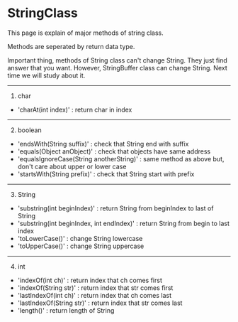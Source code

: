 # StringClass
This page is explain of major methods of string class. 

Methods are seperated by return data type.

Important thing, methods of String class can't change String. They just find answer that you want. However, StringBuffer class can change String. Next time we will study about it.

---

1. char
- 'charAt(int index)' : return char in index

---

2. boolean
- 'endsWith(String suffix)' : check that String end with suffix
- 'equals(Object anObject)' : check that objects have same address
- 'equalsIgnoreCase(String anotherString)' : same method as above but, don't care about upper or lower case
- 'startsWith(String prefix)' : check that String start with prefix

---

3. String
- 'substring(int beginIndex)' : return String from beginIndex to last of String
- 'substring(int beginIndex, int endIndex)' : return String from begin to last index
- 'toLowerCase()' : change String lowercase
- 'toUpperCase()' : change String uppercase

---

4. int
- 'indexOf(int ch)' : return index that ch comes first
- 'indexOf(String str)' : return index that str comes first
- 'lastIndexOf(int ch)' : return index that ch comes last
- 'lastIndexOf(String str)' : return index that str comes last 
- 'length()' : return length of String
